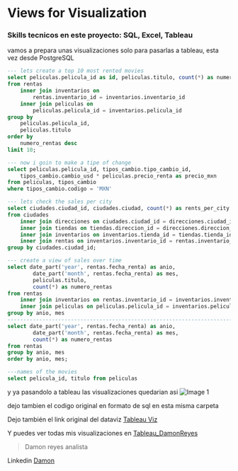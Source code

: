 # Views for Visualization 
### Skills tecnicos en este proyecto: SQL, Excel, Tableau

vamos a prepara unas visualizaciones solo para pasarlas a tableau, esta vez desde PostgreSQL
```sql
--- lets create a top 10 most rented movies
select peliculas.pelicula_id as id, peliculas.titulo, count(*) as numero_rentas
from rentas
	inner join inventarios on
		rentas.inventario_id = inventarios.inventario_id
	inner join peliculas on
		peliculas.pelicula_id = inventarios.pelicula_id
group by
	peliculas.pelicula_id,
	peliculas.titulo
order by
	numero_rentas desc
limit 10;

--- now i goin to make a tipe of change
select peliculas.pelicula_id, tipos_cambio.tipo_cambio_id, 
	tipos_cambio.cambio_usd * peliculas.precio_renta as precio_mxn
from peliculas, tipos_cambio
where tipos_cambio.codigo = 'MXN'

--- lets check the sales per city
select ciudades.ciudad_id, ciudades.ciudad, count(*) as rents_per_city
from ciudades
	inner join direcciones on ciudades.ciudad_id = direcciones.ciudad_id
	inner join tiendas on tiendas.direccion_id = direcciones.direccion_id
	inner join inventarios on inventarios.tienda_id = tiendas.tienda_id
	inner join rentas on inventarios.inventario_id = rentas.inventario_id
group by ciudades.ciudad_id;

--- create a view of sales over time
select date_part('year', rentas.fecha_renta) as anio,
		date_part('month', rentas.fecha_renta) as mes,
		peliculas.titulo, 
		count(*) as numero_rentas
from rentas
	inner join inventarios on rentas.inventario_id = inventarios.inventario_id
	inner join peliculas on peliculas.pelicula_id = inventarios.pelicula_id
group by anio, mes
------------------------------------------------------------------------------
select date_part('year', rentas.fecha_renta) as anio,
		date_part('month', rentas.fecha_renta) as mes,
		count(*) as numero_rentas
from rentas
group by anio, mes
order by anio, mes;

---names of the movies
select pelicula_id, titulo from peliculas
```
y ya pasandolo a tableau las visualizaciones quedarian asi 
![Image 1](https://github.com/DamonReyes/Routine_1/blob/main/Screenshots/SQLP.png)


dejo tambien el codigo original en formato de sql en esta misma carpeta

Dejo también el link original del dataviz [Tableau Viz](https://public.tableau.com/profile/damon.reyes#!/vizhome/SQL_routine/Dashboard1)

Y puedes ver todas mis visualizaciones en [Tableau_DamonReyes](https://public.tableau.com/profile/damon.reyes#!/vizhome/SQL_routine/Dashboard1)

> Damon reyes analista

Linkedin [Damon](https://www.linkedin.com/in/damon-reyes/)
